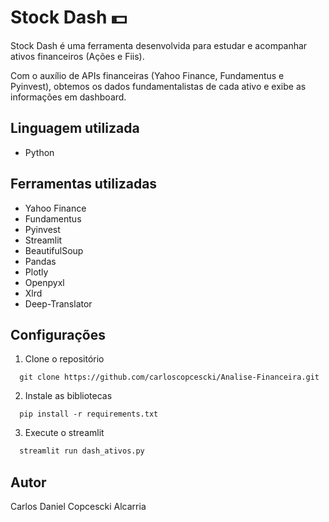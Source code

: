 # Stock Dash 💵

Stock Dash é uma ferramenta desenvolvida para estudar e acompanhar ativos financeiros (Ações e Fiis).

Com o auxílio de APIs financeiras (Yahoo Finance, Fundamentus e Pyinvest), obtemos os dados fundamentalistas de cada ativo e exibe as informações em dashboard.

## Linguagem utilizada

- Python

## Ferramentas utilizadas

- Yahoo Finance
- Fundamentus
- Pyinvest
- Streamlit
- BeautifulSoup
- Pandas
- Plotly
- Openpyxl
- Xlrd
- Deep-Translator

## Configurações

1. Clone o repositório

```git
  git clone https://github.com/carloscopcescki/Analise-Financeira.git
```

2. Instale as bibliotecas

```terminal
  pip install -r requirements.txt
```

3. Execute o streamlit

```python
  streamlit run dash_ativos.py
```

## Autor

Carlos Daniel Copcescki Alcarria
